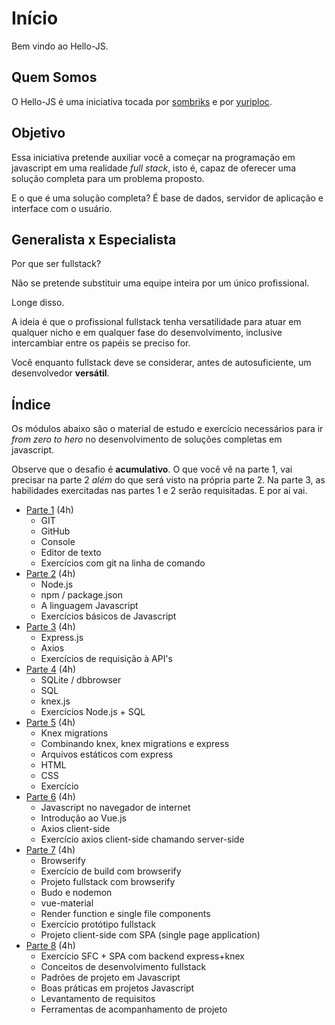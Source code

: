 # Início

Bem vindo ao Hello-JS.

## Quem Somos

O Hello-JS é uma iniciativa tocada por [sombriks](https://sombriks.com.br) e
por [yuriploc](https://twitter.com/yuriploc).

## Objetivo

Essa iniciativa pretende auxiliar você a começar na
programação em javascript em uma realidade *full stack*, isto é, capaz de
oferecer uma solução completa para um problema proposto.

E o que é uma solução completa? É base de dados, servidor de aplicação e
interface com o usuário.

## Generalista x Especialista

Por que ser fullstack? 

Não se pretende substituir uma equipe inteira por um único profissional.

Longe disso.

A ideia é que o profissional fullstack tenha versatilidade para atuar em 
qualquer nicho e em qualquer fase do desenvolvimento, inclusive intercambiar
entre os papéis se preciso for.

Você enquanto fullstack deve se considerar, antes de autosuficiente, um 
desenvolvedor **versátil**.

## Índice

Os módulos abaixo são o material de estudo e exercício necessários para ir
*from zero to hero* no desenvolvimento de soluções completas em javascript.

Observe que o desafio é **acumulativo**. O que você vê na parte 1, vai precisar 
na parte 2 *além* do que será visto na própria parte 2. Na parte 3, as 
habilidades exercitadas nas partes 1 e 2 serão requisitadas. E por aí vai.

- [Parte 1](/parte-1) (4h)
  - GIT
  - GitHub
  - Console
  - Editor de texto
  - Exercícios com git na linha de comando
- [Parte 2](/parte-2) (4h)
  - Node.js
  - npm / package.json
  - A linguagem Javascript
  - Exercícios básicos de Javascript
- [Parte 3](/parte-3) (4h)
  - Express.js
  - Axios
  - Exercícios de requisição à API's
- [Parte 4](/parte-4) (4h)   
  - SQLite / dbbrowser
  - SQL
  - knex.js
  - Exercícios Node.js + SQL
- [Parte 5](/parte-5) (4h)
  - Knex migrations
  - Combinando knex, knex migrations e express
  - Arquivos estáticos com express
  - HTML
  - CSS
  - Exercício
- [Parte 6](/parte-6) (4h)
  - Javascript no navegador de internet
  - Introdução ao Vue.js
  - Axios client-side
  - Exercício axios client-side chamando server-side
- [Parte 7](/parte-7) (4h)
  - Browserify
  - Exercício de build com browserify
  - Projeto fullstack com browserify
  - Budo e nodemon
  - vue-material
  - Render function e single file components
  - Exercício protótipo fullstack
  - Projeto client-side com SPA (single page application)
- [Parte 8](/parte-8) (4h)  
  - Exercício SFC + SPA com backend express+knex
  - Conceitos de desenvolvimento fullstack
  - Padrões de projeto em Javascript
  - Boas práticas em projetos Javascript
  - Levantamento de requisitos
  - Ferramentas de acompanhamento de projeto
